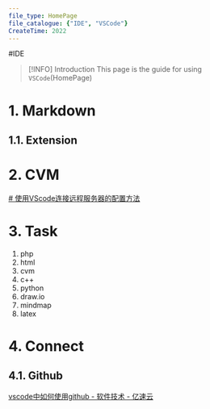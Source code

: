 ```yaml
---
file_type: HomePage 
file_catalogue: {"IDE", "VSCode"}
CreateTime: 2022
---
```


#IDE
>[!INFO] Introduction 
>This page is the guide for using `VSCode`(HomePage)

# 1. Markdown
## 1.1. Extension


# 2. CVM
[# 使用VScode连接远程服务器的配置方法](https://blog.csdn.net/junbaba_/article/details/111590179)

# 3. Task
1. php
2. html
3. cvm
4. c++
5. python
6. draw.io
7. mindmap
8. latex

# 4. Connect
## 4.1. Github
[vscode中如何使用github - 软件技术 - 亿速云](https://www.yisu.com/zixun/330523.html)

### 